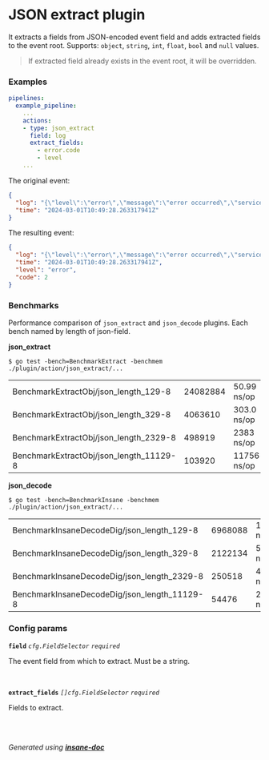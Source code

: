 # JSON extract plugin
It extracts a fields from JSON-encoded event field and adds extracted fields to the event root.
Supports: `object`, `string`, `int`, `float`, `bool` and `null` values.
> If extracted field already exists in the event root, it will be overridden.

### Examples
```yaml
pipelines:
  example_pipeline:
    ...
    actions:
    - type: json_extract
      field: log
      extract_fields:
        - error.code
        - level
    ...
```
The original event:
```json
{
  "log": "{\"level\":\"error\",\"message\":\"error occurred\",\"service\":\"my-service\",\"error\":{\"code\":2,\"args\":[]}}",
  "time": "2024-03-01T10:49:28.263317941Z"
}
```
The resulting event:
```json
{
  "log": "{\"level\":\"error\",\"message\":\"error occurred\",\"service\":\"my-service\",\"error\":{\"code\":2,\"args\":[]}}",
  "time": "2024-03-01T10:49:28.263317941Z",
  "level": "error",
  "code": 2
}
```

### Benchmarks
Performance comparison of `json_extract` and  `json_decode` plugins. Each bench named by length of json-field.

**json_extract**

`$ go test -bench=BenchmarkExtract -benchmem ./plugin/action/json_extract/...`

|                                         |          |             |        |             |
|-----------------------------------------|----------|-------------|--------|-------------|
| BenchmarkExtractObj/json_length_129-8   | 24082884 | 50.99 ns/op | 0 B/op | 0 allocs/op |
| BenchmarkExtractObj/json_length_329-8   | 4063610  | 303.0 ns/op | 0 B/op | 0 allocs/op |
| BenchmarkExtractObj/json_length_2329-8  | 498919   | 2383 ns/op  | 0 B/op | 0 allocs/op |
| BenchmarkExtractObj/json_length_11129-8 | 103920   | 11756 ns/op | 0 B/op | 0 allocs/op |

**json_decode**

`$ go test -bench=BenchmarkInsane -benchmem ./plugin/action/json_extract/...`

|                                              |         |             |        |             |
|----------------------------------------------|---------|-------------|--------|-------------|
| BenchmarkInsaneDecodeDig/json_length_129-8   | 6968088 | 171.7 ns/op | 0 B/op | 0 allocs/op |
| BenchmarkInsaneDecodeDig/json_length_329-8   | 2122134 | 576.8 ns/op | 0 B/op | 0 allocs/op |
| BenchmarkInsaneDecodeDig/json_length_2329-8  | 250518  | 4808 ns/op  | 8 B/op | 1 allocs/op |
| BenchmarkInsaneDecodeDig/json_length_11129-8 | 54476   | 25769 ns/op | 8 B/op | 1 allocs/op |

### Config params
**`field`** *`cfg.FieldSelector`* *`required`* 

The event field from which to extract. Must be a string.

<br>

**`extract_fields`** *`[]cfg.FieldSelector`* *`required`* 

Fields to extract.

<br>


<br>*Generated using [__insane-doc__](https://github.com/vitkovskii/insane-doc)*